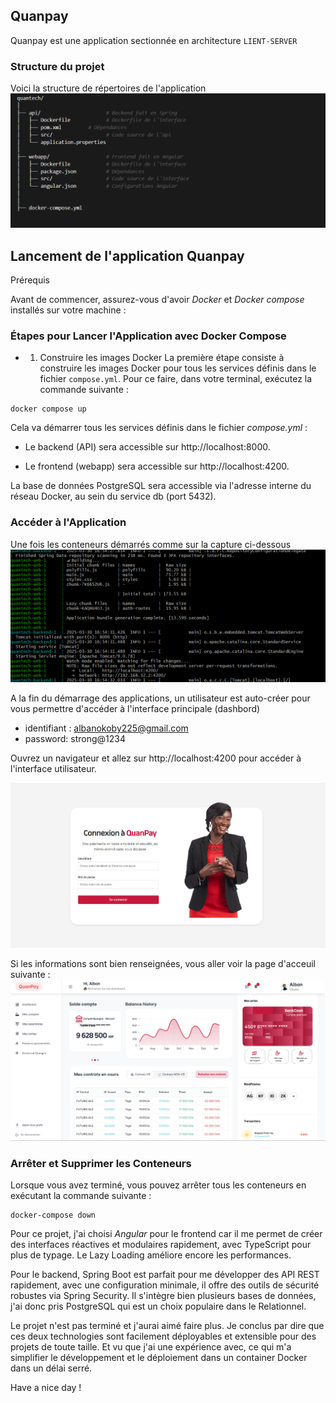 ## Quanpay
Quanpay est une application sectionnée en architecture ```LIENT-SERVER```

### Structure du projet 
Voici la structure de répertoires de l'application
<img src="https://github.com/alban-okoby/quanpay/blob/main/webapp/public/assets/img/structure.PNG" />

## Lancement de l'application Quanpay
Prérequis

Avant de commencer, assurez-vous d'avoir *Docker* et *Docker compose* installés sur votre machine :

### Étapes pour Lancer l'Application avec Docker Compose
- 1. Construire les images Docker
La première étape consiste à construire les images Docker pour tous les services définis dans le fichier ```compose.yml```. Pour ce faire, dans votre terminal, exécutez la commande suivante :
```
docker compose up
```
Cela va démarrer tous les services définis dans le fichier *compose.yml* :

- Le backend (API) sera accessible sur http://localhost:8000.

- Le frontend (webapp) sera accessible sur http://localhost:4200.

La base de données PostgreSQL sera accessible via l'adresse interne du réseau Docker, au sein du service db (port 5432).

### Accéder à l'Application
Une fois les conteneurs démarrés comme sur la capture ci-dessous 
<img src="https://github.com/alban-okoby/quanpay/blob/main/webapp/public/assets/screensshots/frontend_success.PNG" />

A la fin du démarrage des applications, un utilisateur est auto-créer pour vous permettre d'accéder à l'interface principale (dashbord)
- identifiant : albanokoby225@gmail.com
- password: strong@1234

Ouvrez un navigateur et allez sur http://localhost:4200 pour accéder à l'interface utilisateur.

<img src="https://github.com/alban-okoby/quanpay/blob/main/webapp/public/assets/screensshots/login_page.png" />


Si les informations sont bien renseignées, vous aller voir la page d'acceuil suivante : 
<img src="https://github.com/alban-okoby/quanpay/blob/main/webapp/public/assets/screensshots/dash.png" />


### Arrêter et Supprimer les Conteneurs
Lorsque vous avez terminé, vous pouvez arrêter tous les conteneurs en exécutant la commande suivante :
```
docker-compose down
```
Pour ce projet, j'ai choisi *Angular* pour le frontend car il me permet de créer des interfaces réactives et modulaires rapidement, avec TypeScript pour plus de typage. Le Lazy Loading améliore encore les performances.

Pour le backend, Spring Boot est parfait pour me développer des API REST rapidement, avec une configuration minimale, il offre des outils de sécurité robustes via Spring Security. Il s'intègre bien plusieurs bases de données, j'ai donc pris PostgreSQL qui est un choix populaire dans le Relationnel.

Le projet n'est pas terminé et j'aurai aimé faire plus. Je conclus par dire que ces deux technologies sont facilement déployables et extensible pour des projets de toute taille. Et vu que j'ai une expérience avec, ce qui m'a simplifier le développement et le déploiement dans un container Docker dans un délai serré.

Have a nice day ! 
